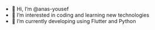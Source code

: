- 👋 Hi, I’m @anas-yousef
- 👀 I’m interested in coding and learning new technologies
- 🌱 I’m currently developing using Flutter and Python

<!---
anas-yousef/anas-yousef is a ✨ special ✨ repository because its `README.md` (this file) appears on your GitHub profile.
You can click the Preview link to take a look at your changes.
--->
